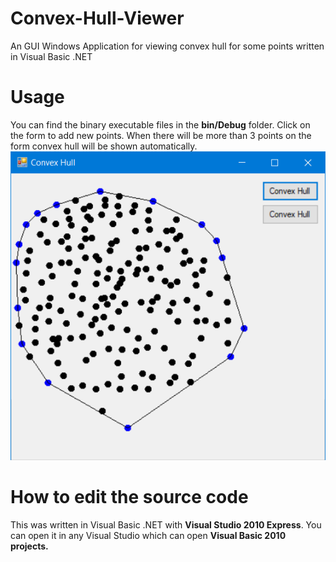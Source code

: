 # Convex-Hull-Viewer
An GUI Windows Application for viewing convex hull for some points written in Visual Basic .NET

# Usage
You can find the binary executable files in the **bin/Debug** folder. Click on the form to add new points. When there will be more than 3 points on the form convex hull will be shown automatically.
![screenshot](https://github.com/ashrafulislambd/Convex-Hull-Viewer/blob/master/convex.PNG?raw=true)

# How to edit the source code
This was written in Visual Basic .NET with **Visual Studio 2010 Express**. You can open it in any Visual Studio which can open **Visual Basic 2010 projects.**
